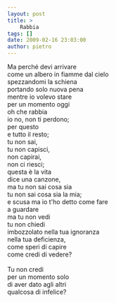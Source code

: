 ```yaml
---
layout: post
title: >
    Rabbia
tags: []
date: 2009-02-16 23:03:00
author: pietro
---
```

Ma perché devi arrivare<br/>come un albero in fiamme dal cielo<br/>spezzandomi la schiena<br/>portando solo nuova pena<br/>mentre io volevo stare<br/>per un momento oggi<br/>oh che rabbia<br/>io no, non ti perdono;<br/>per questo<br/>e tutto il resto;<br/>tu non sai,<br/>tu non capisci,<br/>non capirai,<br/>non ci riesci;<br/>questa è la vita<br/>dice una canzone,<br/>ma tu non sai cosa sia<br/>tu non sai cosa sia la mia;<br/>e scusa ma io t'ho detto come fare<br/>a guardare<br/>ma tu non vedi<br/>tu non chiedi<br/>imbozzolato nella tua ignoranza<br/>nella tua deficienza,<br/>come speri di capire<br/>come credi di vedere?<br/><br/>Tu non credi<br/>per un momento solo<br/>di aver dato agli altri<br/>qualcosa di infelice?
